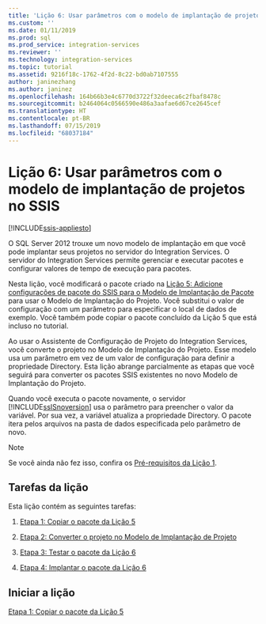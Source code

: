 ```yaml
---
title: 'Lição 6: Usar parâmetros com o modelo de implantação de projetos no SSIS | Microsoft Docs'
ms.custom: ''
ms.date: 01/11/2019
ms.prod: sql
ms.prod_service: integration-services
ms.reviewer: ''
ms.technology: integration-services
ms.topic: tutorial
ms.assetid: 9216f18c-1762-4f2d-8c22-bd0ab7107555
author: janinezhang
ms.author: janinez
ms.openlocfilehash: 164b66b3e4c6770d3722f32deeca6c2fbaf8478c
ms.sourcegitcommit: b2464064c0566590e486a3aafae6d67ce2645cef
ms.translationtype: HT
ms.contentlocale: pt-BR
ms.lasthandoff: 07/15/2019
ms.locfileid: "68037184"
---
```

# <a name="lesson-6-use-parameters-with-the-project-deployment-model-in-ssis"></a>Lição 6: Usar parâmetros com o modelo de implantação de projetos no SSIS

[!INCLUDE[ssis-appliesto](../includes/ssis-appliesto-ssvrpluslinux-asdb-asdw-xxx.md)]



O SQL Server 2012 trouxe um novo modelo de implantação em que você pode implantar seus projetos no servidor do Integration Services. O servidor do Integration Services permite gerenciar e executar pacotes e configurar valores de tempo de execução para pacotes.  
  
Nesta lição, você modificará o pacote criado na [Lição 5: Adicione configurações de pacote do SSIS para o Modelo de Implantação de Pacote](../integration-services/lesson-5-add-ssis-package-configurations-for-the-package-deployment-model.md) para usar o Modelo de Implantação do Projeto. Você substitui o valor de configuração com um parâmetro para especificar o local de dados de exemplo. Você também pode copiar o pacote concluído da Lição 5 que está incluso no tutorial.  
  
Ao usar o Assistente de Configuração de Projeto do Integration Services, você converte o projeto no Modelo de Implantação do Projeto. Esse modelo usa um parâmetro em vez de um valor de configuração para definir a propriedade Directory. Esta lição abrange parcialmente as etapas que você seguirá para converter os pacotes SSIS existentes no novo Modelo de Implantação do Projeto.  
  
Quando você executa o pacote novamente, o servidor [!INCLUDE[ssISnoversion](../includes/ssisnoversion-md.md)] usa o parâmetro para preencher o valor da variável. Por sua vez, a variável atualiza a propriedade Directory. O pacote itera pelos arquivos na pasta de dados especificada pelo parâmetro de novo.  
  
> [!NOTE]
> Se você ainda não fez isso, confira os [Pré-requisitos da Lição 1](../integration-services/lesson-1-create-a-project-and-basic-package-with-ssis.md#prerequisites).
    
## <a name="lesson-tasks"></a>Tarefas da lição  
Esta lição contém as seguintes tarefas:  
  
1.  [Etapa 1: Copiar o pacote da Lição 5](../integration-services/lesson-6-1-copying-the-lesson-5-package.md)  
  
2.  [Etapa 2: Converter o projeto no Modelo de Implantação de Projeto](../integration-services/lesson-6-2-converting-the-project-to-the-project-deployment-model.md)  
  
3.  [Etapa 3: Testar o pacote da Lição 6](../integration-services/lesson-6-3-testing-the-lesson-6-package.md)  
  
4.  [Etapa 4: Implantar o pacote da Lição 6](../integration-services/lesson-6-4-deploying-the-lesson-6-package.md)  
  
## <a name="start-the-lesson"></a>Iniciar a lição  
[Etapa 1: Copiar o pacote da Lição 5](../integration-services/lesson-6-1-copying-the-lesson-5-package.md)  
  
